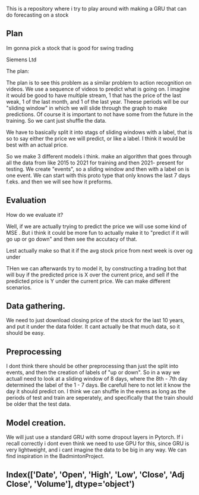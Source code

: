 This is a repository where i try to play around with making a GRU that can do forecasting on a stock

## Plan

Im gonna pick a stock that is good for swing trading 

Siemens Ltd

The plan:

The plan is to see this problem as a similar problem to action recognition on videos. We use a sequence of videos to predict what is going on. I imagine it would be good to have multiple stream, 1 that has the price of the last weak, 1 of the last month, and 1 of the last year.
Theese periods will be our "sliding window" in which we will slide through the graph to make predictions. Of course it is important to not have some from the future in the training. So we cant just shuffle the data. 

We have to basically split it into stags of sliding windows with a label, that is so to say either the price we will predict, or like a label. I think it would be best with an actual price. 

So we make 3 different models i think. 
make an algorithm that goes through all the data from like 2015 to 2021 for training and then 2021- present for testing. We create "events", 
so 
a sliding window and then with a label on is one event. We can start with this proto type that only knows the last 7 days f.eks. and then we will see how it preforms. 

## Evaluation

How do we evaluate it?

Well, if we are actually trying to predict the price we will use some kind of MSE . But i think it could be more fun to actually make it to "predict if it will go up or go down" and then see the accutacy of that. 

Lest actually make so that it if the avg stock price from next week is over og under

THen we can afterwards try to model it, by constructing a trading bot that will buy if the predicted price is X over the current price, and sell if the predicted price is Y under the current price. We can make different scenarios.

## Data gathering. 

We need to just download closing price of the stock for the last 10 years, and put it under the data folder. It cant actually be that much data, so it should be easy. 

## Preprocessing 

I dont think there should be other preprocessing than just the split into events, and then the creation of labels of "up or down". So in a way we actuall need to look at a sliding window of 8 days, where the 8th - 7th day determined the label of the 1 - 7 days.
Be carefull here to not let it know the day it should predict on. 
I think we can shuffle in the evens as long as the periods of test and train are seperately, and specifically that the train should be older that the test data. 

## Model creation. 
We will just use a standard GRU with some dropout layers in Pytorch. If i recall correctly i dont even think we need to use GPU for this, since GRU is very lightweight, and i cant imagine the data to be big in any way. We can find inspiration in the BadmintonProject. 



## Index(['Date', 'Open', 'High', 'Low', 'Close', 'Adj Close', 'Volume'], dtype='object')